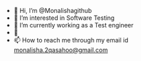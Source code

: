 - 👋 Hi, I’m @Monalishagithub
- 👀 I’m interested in Software Testing
- 🌱 I’m currently working as a Test engineer
- 💞️
- 📫 How to reach me through my email id monalisha.2qasahoo@gmail.com

<!---
Monalishagithub/Monalishagithub is a ✨ special ✨ repository because its `README.md` (this file) appears on your GitHub profile.
You can click the Preview link to take a look at your changes.
--->
